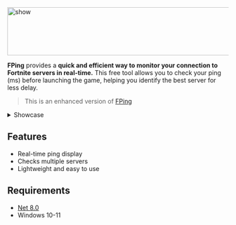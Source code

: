 
<img width="550" height="110" alt="show" src="https://github.com/user-attachments/assets/910c1171-8ed8-4fdf-96e7-1785bc280af3" />

**FPing** provides a **quick and efficient way to monitor your connection to Fortnite servers in real-time.** This free tool allows you to check your ping (ms) before launching the game, helping you identify the best server for less delay. 

> This is an enhanced version of [FPing](https://github.com/vrkx/FPing/)

<details>
  
  <br>

<summary>Showcase</summary>

## Themes
<img width="2500" height="664" alt="showcase" src="https://github.com/user-attachments/assets/aad5e087-4b67-47d2-9615-45366a6c1cba" />




</details>

## Features

* Real-time ping display
* Checks multiple servers 
* Lightweight and easy to use



## Requirements

* [Net 8.0](https://dotnet.microsoft.com/en-us/download/dotnet/8.0)
* Windows 10-11
